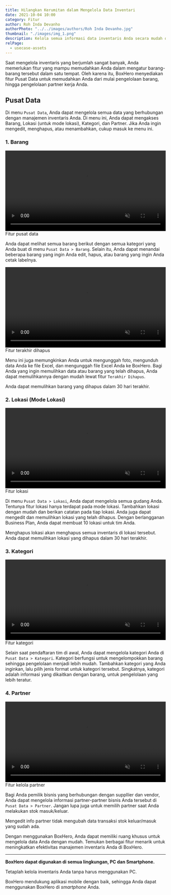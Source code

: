 ```yaml
---
title: Hilangkan Kerumitan dalam Mengelola Data Inventari
date: 2021-10-04 10:00
category: Fitur
author: Roh Inda Devanho
authorPhoto: "../../images/authors/Roh Inda Devanho.jpg"
thumbnail: "./images/img_1.png"
description: Kelola semua informasi data inventaris Anda secara mudah dengan fitur pusat data BoxHero.
relPage:
  - usecase-assets
---
```


Saat mengelola inventaris yang berjumlah sangat banyak, Anda memerlukan fitur yang mampu memudahkan Anda dalam mengatur barang-barang tersebut dalam satu tempat. Oleh karena itu, BoxHero menyediakan fitur Pusat Data untuk memudahkan Anda dari mulai pengelolaan barang, hingga pengelolaan partner kerja Anda.

## Pusat Data

Di menu `Pusat Data`, Anda dapat mengelola semua data yang berhubungan dengan manajemen inventaris Anda. Di menu ini, Anda dapat mengakses Barang, Lokasi (untuk mode lokasi), Kategori, dan Partner. Jika Anda ingin mengedit, menghapus, atau menambahkan, cukup masuk ke menu ini.

### 1. Barang

<video src="images/img_2.mp4" style="width:100%" muted autoplay loop playsinline></video>
<invisible>Fitur pusat data</invisible>

Anda dapat melihat semua barang berikut dengan semua kategori yang Anda buat di menu `Pusat Data > Barang`. Selain itu, Anda dapat menandai beberapa barang yang ingin Anda edit, hapus, atau barang yang ingin Anda cetak labelnya.

<video src="images/img_3.mp4" style="width:100%" muted autoplay loop playsinline></video>
<invisible>Fitur terakhir dihapus</invisible>

Menu ini juga memungkinkan Anda untuk mengunggah foto, mengunduh data Anda ke file Excel, dan mengunggah file Excel Anda ke BoxHero. Bagi Anda yang ingin memulihkan data atau barang yang telah dihapus, Anda dapat memulihkannya dengan mudah lewat fitur `Terakhir Dihapus`.

<caution-box>

Anda dapat memulihkan barang yang dihapus dalam 30 hari terakhir.

</caution-box>

### 2. Lokasi (Mode Lokasi)

<video src="images/img_4.mp4" style="width:100%" muted autoplay loop playsinline></video>
<invisible>Fitur lokasi</invisible>

Di menu `Pusat Data > Lokasi`, Anda dapat mengelola semua gudang Anda. Tentunya fitur lokasi hanya terdapat pada mode lokasi. Tambahkan lokasi dengan mudah dan berikan catatan pada tiap lokasi. Anda juga dapat mengedit dan memulihkan lokasi yang telah dihapus. Dengan berlangganan Business Plan, Anda dapat membuat 10 lokasi untuk tim Anda.

<caution-box>

Menghapus lokasi akan menghapus semua inventaris di lokasi tersebut.<br/>
Anda dapat memulihkan lokasi yang dihapus dalam 30 hari terakhir.

</caution-box>

### 3. Kategori

<video src="images/img_5.mp4" style="width:100%" muted autoplay loop playsinline></video>
<invisible>Fitur kategori</invisible>

Selain saat pendaftaran tim di awal, Anda dapat mengelola kategori Anda di `Pusat Data > Kategori`. Kategori berfungsi untuk mengelompokkan barang sehingga pengelolaan menjadi lebih mudah. Tambahkan kategori yang Anda inginkan, lalu pilih jenis format untuk kategori tersebut. Singkatnya, kategori adalah informasi yang dikaitkan dengan barang, untuk pengelolaan yang lebih teratur.

### 4. Partner

<video src="images/img_6.mp4" style="width:100%" muted autoplay loop playsinline></video>
<invisible>Fitur kelola partner</invisible>

Bagi Anda pemilik bisnis yang berhubungan dengan suppllier dan vendor, Anda dapat mengelola informasi partner-partner bisnis Anda tersebut di `Pusat Data > Partner`. Jangan lupa juga untuk memilih partner saat Anda melakukan stok masuk/keluar.

<caution-box>

Mengedit info partner tidak mengubah data transaksi stok keluar/masuk yang sudah ada.

</caution-box>

Dengan menggunakan BoxHero, Anda dapat memiliki ruang khusus untuk mengelola data Anda dengan mudah. Temukan berbagai fitur menarik untuk meningkatkan efektivitas manajemen inventaris Anda di BoxHero.

<hr/>

<tip-box>

**BoxHero dapat digunakan di semua lingkungan, PC dan Smartphone.**

Tetaplah kelola inventaris Anda tanpa harus menggunakan PC.

BoxHero mendukung aplikasi mobile dengan baik, sehingga Anda dapat menggunakan BoxHero di *smartphone* Anda.

</tip-box>

